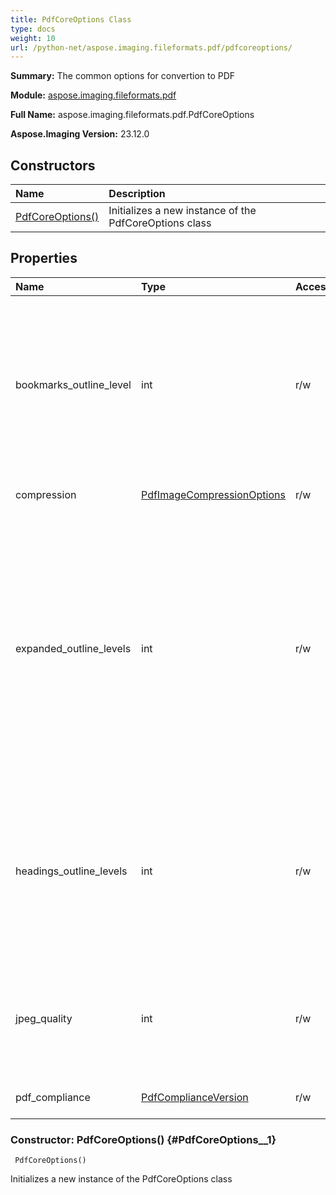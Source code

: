 ```yaml
---
title: PdfCoreOptions Class
type: docs
weight: 10
url: /python-net/aspose.imaging.fileformats.pdf/pdfcoreoptions/
---
```


**Summary:** The common options for convertion to PDF

**Module:** [aspose.imaging.fileformats.pdf](/imaging/python-net/aspose.imaging.fileformats.pdf/)

**Full Name:** aspose.imaging.fileformats.pdf.PdfCoreOptions

**Aspose.Imaging Version:** 23.12.0

## **Constructors**
| **Name** | **Description** |
| :- | :- |
| [PdfCoreOptions()](#PdfCoreOptions__1) | Initializes a new instance of the PdfCoreOptions class |
## **Properties**
| **Name** | **Type** | **Access** | **Description** |
| :- | :- | :- | :- |
| bookmarks_outline_level | int | r/w | Specifies at which level in the document outline to display bookmark objects.<br/>            0 - not displayed.<br/>            1 at first level and so on.<br/>            Default is 0. |
| compression | [PdfImageCompressionOptions](/imaging/python-net/aspose.imaging.imageoptions/pdfimagecompressionoptions/) | r/w | Gets or sets the compression. |
| expanded_outline_levels | int | r/w | Specifies how many levels in the document outline to show expanded when the PDF file is viewed.<br/>            0 - the document outline is not expanded.<br/>            1 - first level items in the document are expanded and so on.<br/>            Default is 0. |
| headings_outline_levels | int | r/w | Specifies how many levels of outline items to include in the document outline.<br/>            0 - no outline, 1 - one outline level and so on.<br/>            Default is 0. |
| jpeg_quality | int | r/w | Specifies the quality of JPEG compression for images (if JPEG compression is used).<br/>            Default is 95. |
| pdf_compliance | [PdfComplianceVersion](/imaging/python-net/aspose.imaging/pdfcomplianceversion) | r/w | Gets or sets the PDF compliance. |


### Constructor: PdfCoreOptions() {#PdfCoreOptions__1}


```
 PdfCoreOptions() 
```

Initializes a new instance of the PdfCoreOptions class

